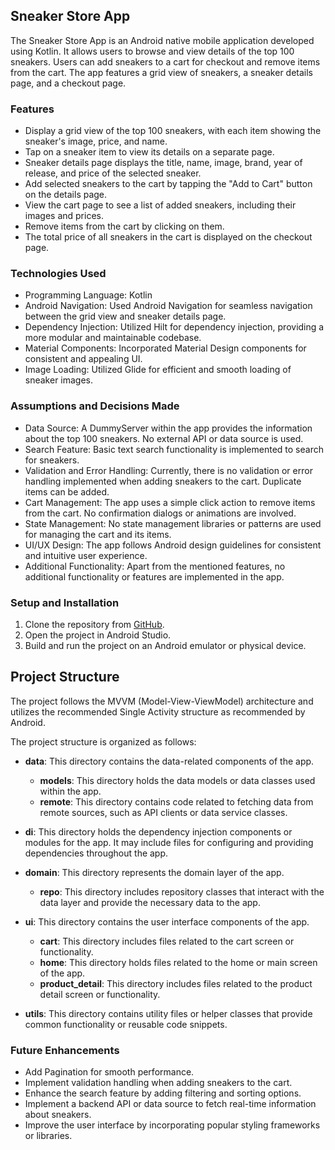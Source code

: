## Sneaker Store App

The Sneaker Store App is an Android native mobile application developed using Kotlin. It allows users to browse and view details of the top 100 sneakers.
Users can add sneakers to a cart for checkout and remove items from the cart. The app features a grid view of sneakers, a sneaker details page, and a checkout page.

### Features

- Display a grid view of the top 100 sneakers, with each item showing the sneaker's image, price, and name.
- Tap on a sneaker item to view its details on a separate page.
- Sneaker details page displays the title, name, image, brand, year of release, and price of the selected sneaker.
- Add selected sneakers to the cart by tapping the "Add to Cart" button on the details page.
- View the cart page to see a list of added sneakers, including their images and prices.
- Remove items from the cart by clicking on them.
- The total price of all sneakers in the cart is displayed on the checkout page.

### Technologies Used

- Programming Language: Kotlin
- Android Navigation: Used Android Navigation for seamless navigation between the grid view and sneaker details page.
- Dependency Injection: Utilized Hilt for dependency injection, providing a more modular and maintainable codebase.
- Material Components: Incorporated Material Design components for consistent and appealing UI.
- Image Loading: Utilized Glide for efficient and smooth loading of sneaker images.

### Assumptions and Decisions Made

- Data Source: A DummyServer within the app provides the information about the top 100 sneakers. No external API or data source is used.
- Search Feature: Basic text search functionality is implemented to search for sneakers.
- Validation and Error Handling: Currently, there is no validation or error handling implemented when adding sneakers to the cart. Duplicate items can be added.
- Cart Management: The app uses a simple click action to remove items from the cart. No confirmation dialogs or animations are involved.
- State Management: No state management libraries or patterns are used for managing the cart and its items.
- UI/UX Design: The app follows Android design guidelines for consistent and intuitive user experience.
- Additional Functionality: Apart from the mentioned features, no additional functionality or features are implemented in the app.

### Setup and Installation

1. Clone the repository from [GitHub](https://github.com/sandeeptank52/Sneakers-App.git).
2. Open the project in Android Studio.
3. Build and run the project on an Android emulator or physical device.

## Project Structure

The project follows the MVVM (Model-View-ViewModel) architecture and utilizes the recommended Single Activity structure as recommended by Android.

The project structure is organized as follows:

- **data**: This directory contains the data-related components of the app.
    - **models**: This directory holds the data models or data classes used within the app.
    - **remote**: This directory contains code related to fetching data from remote sources, such as API clients or data service classes.

- **di**: This directory holds the dependency injection components or modules for the app. It may include files for configuring and providing dependencies throughout the app.

- **domain**: This directory represents the domain layer of the app.
    - **repo**: This directory includes repository classes that interact with the data layer and provide the necessary data to the app.

- **ui**: This directory contains the user interface components of the app.
    - **cart**: This directory includes files related to the cart screen or functionality.
    - **home**: This directory holds files related to the home or main screen of the app.
    - **product_detail**: This directory includes files related to the product detail screen or functionality.

- **utils**: This directory contains utility files or helper classes that provide common functionality or reusable code snippets.


### Future Enhancements

- Add Pagination for smooth performance.
- Implement validation handling when adding sneakers to the cart.
- Enhance the search feature by adding filtering and sorting options.
- Implement a backend API or data source to fetch real-time information about sneakers.
- Improve the user interface by incorporating popular styling frameworks or libraries.

